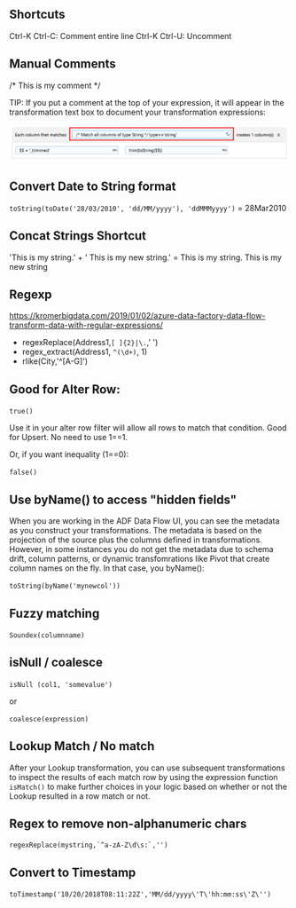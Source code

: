 ## Shortcuts

Ctrl-K Ctrl-C: Comment entire line
Ctrl-K Ctrl-U: Uncomment

## Manual Comments

/* This is my comment */

TIP: If you put a comment at the top of your expression, it will appear in the transformation text box to document your transformation expressions:

![Comments](media/comments2.png "Comments")

## Convert Date to String format

`toString(toDate('28/03/2010', 'dd/MM/yyyy'), 'ddMMMyyyy')`
= 28Mar2010


## Concat Strings Shortcut

'This is my string.' + ' This is my new string.'
= This is my string. This is my new string


## Regexp

https://kromerbigdata.com/2019/01/02/azure-data-factory-data-flow-transform-data-with-regular-expressions/

* regexReplace(Address1,`[ ]{2}|\.`,' ')
* regex_extract(Address1, `^(\d+)`, 1)
* rlike(City,'^[A-G]')

## Good for Alter Row:

`true()`

Use it in your alter row filter will allow all rows to match that condition. Good for Upsert. No need to use 1==1.

Or, if you want inequality (1==0):

`false()`

## Use byName() to access "hidden fields"

When you are working in the ADF Data Flow UI, you can see the metadata as you construct your transformations. The metadata is based on the projection of the source plus the columns defined in transformations. However, in some instances you do not get the metadata due to schema drift, column patterns, or dynamic transfomrations like Pivot that create column names on the fly. In that case, you byName():

`toString(byName('mynewcol'))`

## Fuzzy matching

`Soundex(columnname)`

## isNull / coalesce

`isNull (col1, 'somevalue')`

or

`coalesce(expression)`

## Lookup Match / No match

After your Lookup transformation, you can use subsequent transformations to inspect the results of each match row by using the expression function `isMatch()` to make further choices in your logic based on whether or not the Lookup resulted in a row match or not.

## Regex to remove non-alphanumeric chars

```
regexReplace(mystring,`^a-zA-Z\d\s:`,'')
```

## Convert to Timestamp

`toTimestamp('10/20/2018T08:11:22Z','MM/dd/yyyy\'T\'hh:mm:ss\'Z\'')`

